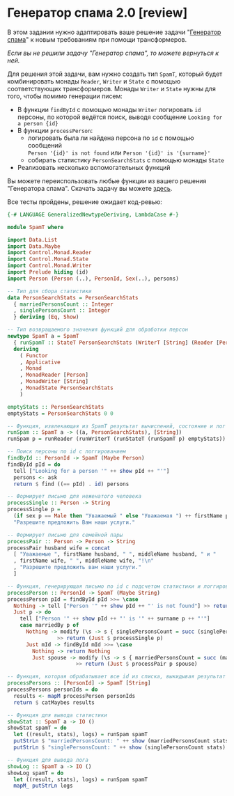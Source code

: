 # Генератор спама 2.0 [review]

В этом задании нужно адаптировать ваше решение задачи "[Генератор спама](https://ulearn.me/course/fpintroduction/Generator_spama_review__ed85c7f1-b03d-4bbe-97b4-db1140e7e5f5)" к новым требованиям при помощи трансформеров.

*Если вы не решили задачу "Генератор спама", то можете вернуться к ней.*

Для решения этой задачи, вам нужно создать тип `SpamT`, который будет комбинировать монады `Reader`, `Writer` и `State` с помощью соответствующих трансформеров. Монады `Writer` и `State` нужны для того, чтобы помимо генерации писем:
- В функции `findById` с помощью монады `Writer` логировать `id` персоны, по которой ведётся поиск, выводя сообщение `Looking for a person {id}`
- В функции `processPerson`:
  - логировать была ли найдена персона по `id` с помощью сообщений <br> `Person '{id}' is not found` или `Person '{id}' is '{surname}'`
  - cобирать статистику `PersonSearchStats` с помощью монады `State`
- Реализовать несколько вспомогательных функций

Вы можете переиспользовать любые функции из вашего решения "Генератора спама". Скачать задачу вы можете [здесь](SpamT.zip).


Все тесты пройдены, решение ожидает код-ревью:
```hs
{-# LANGUAGE GeneralizedNewtypeDeriving, LambdaCase #-}

module SpamT where

import Data.List
import Data.Maybe
import Control.Monad.Reader
import Control.Monad.State
import Control.Monad.Writer
import Prelude hiding (id)
import Person (Person (..), PersonId, Sex(..), persons)

-- Тип для сбора статистики
data PersonSearchStats = PersonSearchStats
  { marriedPersonsCount :: Integer
  , singlePersonsCount :: Integer
  } deriving (Eq, Show)

-- Тип возвращаемого значения функций для обработки персон
newtype SpamT a = SpamT
  { runSpamT :: StateT PersonSearchStats (WriterT [String] (Reader [Person])) a }
  deriving
    ( Functor
    , Applicative
    , Monad
    , MonadReader [Person]
    , MonadWriter [String]
    , MonadState PersonSearchStats
    )

emptyStats :: PersonSearchStats
emptyStats = PersonSearchStats 0 0

-- Функция, извлекающая из SpamT результат вычислений, состояние и лог
runSpam :: SpamT a -> ((a, PersonSearchStats), [String])
runSpam p = runReader (runWriterT (runStateT (runSpamT p) emptyStats)) persons

-- Поиск персоны по id с логгированием
findById :: PersonId -> SpamT (Maybe Person)
findById pId = do
  tell ["Looking for a person '" ++ show pId ++ "'"]
  persons <- ask
  return $ find ((== pId) . id) persons

-- Формирует письмо для неженатого человека
processSingle :: Person -> String
processSingle p =
  (if sex p == Male then "Уважаемый " else "Уважаемая ") ++ firstName p ++ " " ++ middleName p ++ "!\n" ++
  "Разрешите предложить Вам наши услуги."

-- Формирует письмо для семейной пары
processPair :: Person -> Person -> String
processPair husband wife = concat
  [ "Уважаемые ", firstName husband, " ", middleName husband, " и "
  , firstName wife, " ", middleName wife, "!\n"
  , "Разрешите предложить вам наши услуги."
  ]

-- Функция, генерирующая письмо по id с подсчетом статистики и логгированием
processPerson :: PersonId -> SpamT (Maybe String)
processPerson pId = findById pId >>= \case
  Nothing -> tell ["Person '" ++ show pId ++ "' is not found"] >> return Nothing
  Just p -> do
    tell ["Person '" ++ show pId ++ "' is '" ++ surname p ++ "'"]
    case marriedBy p of
      Nothing -> modify (\s -> s { singlePersonsCount = succ (singlePersonsCount s) }) 
                >> return (Just $ processSingle p)
      Just mId -> findById mId >>= \case
        Nothing -> return Nothing
        Just spouse -> modify (\s -> s { marriedPersonsCount = succ (marriedPersonsCount s) })
                      >> return (Just $ processPair p spouse)

-- Функция, которая обрабатывает все id из списка, выкидывая результат по ненайденным id
processPersons :: [PersonId] -> SpamT [String]
processPersons personIds = do
  results <- mapM processPerson personIds
  return $ catMaybes results

-- Функция для вывода статистики
showStat :: SpamT a -> IO ()
showStat spamT = do
  let ((result, stats), logs) = runSpam spamT
  putStrLn $ "marriedPersonsCount: " ++ show (marriedPersonsCount stats)
  putStrLn $ "singlePersonsCount: " ++ show (singlePersonsCount stats)

-- Функция для вывода лога
showLog :: SpamT a -> IO ()
showLog spamT = do
  let ((result, stats), logs) = runSpam spamT
  mapM_ putStrLn logs
```
